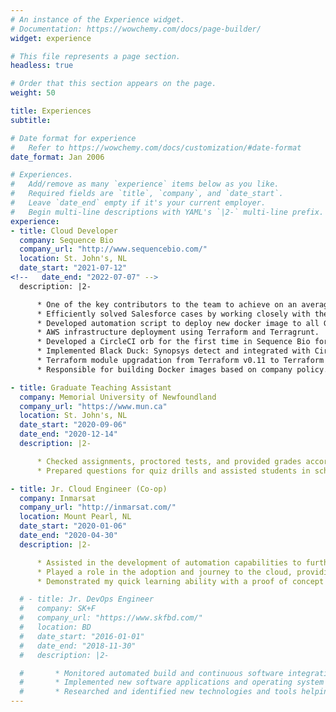 ```yaml
---
# An instance of the Experience widget.
# Documentation: https://wowchemy.com/docs/page-builder/
widget: experience

# This file represents a page section.
headless: true

# Order that this section appears on the page.
weight: 50

title: Experiences
subtitle:

# Date format for experience
#   Refer to https://wowchemy.com/docs/customization/#date-format
date_format: Jan 2006

# Experiences.
#   Add/remove as many `experience` items below as you like.
#   Required fields are `title`, `company`, and `date_start`.
#   Leave `date_end` empty if it's your current employer.
#   Begin multi-line descriptions with YAML's `|2-` multi-line prefix.
experience:
- title: Cloud Developer
  company: Sequence Bio
  company_url: "http://www.sequencebio.com/"
  location: St. John's, NL
  date_start: "2021-07-12"
<!--   date_end: "2022-07-07" -->
  description: |2-

      * One of the key contributors to the team to achieve on an average 96% quarterly task accomplishment.
      * Efficiently solved Salesforce cases by working closely with the cloud and application team.
      * Developed automation script to deploy new docker image to all Github repositories.
      * AWS infrastructure deployment using Terraform and Terragrunt.
      * Developed a CircleCI orb for the first time in Sequence Bio for hassle-free continuous integration.
      * Implemented Black Duck: Synopsys detect and integrated with CircleCI.
      * Terraform module upgradation from Terraform v0.11 to Terraform v1.0 for continuous future support.
      * Responsible for building Docker images based on company policy.

- title: Graduate Teaching Assistant
  company: Memorial University of Newfoundland
  company_url: "https://www.mun.ca"
  location: St. John's, NL
  date_start: "2020-09-06"
  date_end: "2020-12-14"
  description: |2-

      * Checked assignments, proctored tests, and provided grades according to university standards.
      * Prepared questions for quiz drills and assisted students in scheduled labs and grading.

- title: Jr. Cloud Engineer (Co-op)
  company: Inmarsat
  company_url: "http://inmarsat.com/"
  location: Mount Pearl, NL
  date_start: "2020-01-06"
  date_end: "2020-04-30"
  description: |2-

      * Assisted in the development of automation capabilities to further the drive towards Infrastructure as Code (IaC).
      * Played a role in the adoption and journey to the cloud, providing best practice guidance whilst supporting the migration of virtual and physical workloads into Amazon Web Services (AWS).
      * Demonstrated my quick learning ability with a proof of concept by working on writing python code for an AWS Lambda function and CI/CD process.

  # - title: Jr. DevOps Engineer
  #   company: SK+F
  #   company_url: "https://www.skfbd.com/"
  #   location: BD
  #   date_start: "2016-01-01"
  #   date_end: "2018-11-30"
  #   description: |2-

  #       * Monitored automated build and continuous software integration process to drive build/release failure resolution.
  #       * Implemented new software applications and operating system roll-outs across business enterprise, including Sage ACCPAC and MYSQL.
  #       * Researched and identified new technologies and tools helping to grow agile development environment.
---
```

